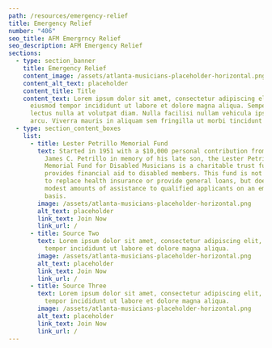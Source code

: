 ```yaml
---
path: /resources/emergency-relief
title: Emergency Relief
number: "406"
seo_title: AFM Emergrncy Relief
seo_description: AFM Emergency Relief
sections:
  - type: section_banner
    title: Emergency Relief
    content_image: /assets/atlanta-musicians-placeholder-horizontal.png
    content_alt_text: placeholder
    content_title: Title
    content_text: Lorem ipsum dolor sit amet, consectetur adipiscing elit, sed do
      eiusmod tempor incididunt ut labore et dolore magna aliqua. Semper quis
      lectus nulla at volutpat diam. Nulla facilisi nullam vehicula ipsum a
      arcu. Viverra mauris in aliquam sem fringilla ut morbi tincidunt augue.
  - type: section_content_boxes
    list:
      - title: Lester Petrillo Memorial Fund
        text: Started in 1951 with a $10,000 personal contribution from then-President
          James C. Petrillo in memory of his late son, the Lester Petrillo
          Memorial Fund for Disabled Musicians is a charitable trust fund that
          provides financial aid to disabled members. This fund is not intended
          to replace health insurance or provide general loans, but does supply
          modest amounts of assistance to qualified applicants on an emergency
          basis.
        image: /assets/atlanta-musicians-placeholder-horizontal.png
        alt_text: placeholder
        link_text: Join Now
        link_url: /
      - title: Source Two
        text: Lorem ipsum dolor sit amet, consectetur adipiscing elit, sed do eiusmod
          tempor incididunt ut labore et dolore magna aliqua.
        image: /assets/atlanta-musicians-placeholder-horizontal.png
        alt_text: placeholder
        link_text: Join Now
        link_url: /
      - title: Source Three
        text: Lorem ipsum dolor sit amet, consectetur adipiscing elit, sed do eiusmod
          tempor incididunt ut labore et dolore magna aliqua.
        image: /assets/atlanta-musicians-placeholder-horizontal.png
        alt_text: placeholder
        link_text: Join Now
        link_url: /
---
```

